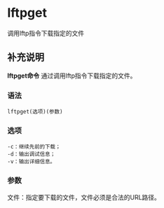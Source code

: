lftpget
===

调用lftp指令下载指定的文件

## 补充说明

**lftpget命令** 通过调用lftp指令下载指定的文件。

###  语法

```shell
lftpget(选项)(参数)
```

###  选项

```shell
-c：继续先前的下载；
-d：输出调试信息；
-v：输出详细信息。
```

###  参数

文件：指定要下载的文件，文件必须是合法的URL路径。


<!-- Linux命令行搜索引擎：https://jaywcjlove.github.io/linux-command/ -->